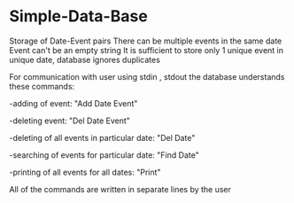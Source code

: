 # Simple-Data-Base

Storage of Date-Event pairs
There can be multiple events in the same date
Event can't be an empty string
It is sufficient to store only 1 unique event in unique date, database ignores duplicates

For communication with user using stdin , stdout the database understands these commands:

-adding of event:                                             "Add Date Event"

-deleting event:                                              "Del Date Event"

-deleting of all events in particular date:                   "Del Date"

-searching of events for particular date:                     "Find Date"

-printing of all events for all dates:                        "Print"

All of the commands are written in separate lines by the user
